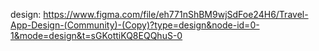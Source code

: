 design: https://www.figma.com/file/eh771nShBM9wjSdFoe24H6/Travel-App-Design-(Community)-(Copy)?type=design&node-id=0-1&mode=design&t=sGKottiKQ8EQQhuS-0
